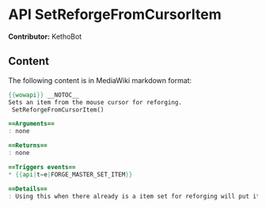 # API SetReforgeFromCursorItem

**Contributor:** KethoBot

## Content

The following content is in MediaWiki markdown format:

```mediawiki
{{wowapi}} __NOTOC__
Sets an item from the mouse cursor for reforging.
 SetReforgeFromCursorItem()

==Arguments==
: none

==Returns==
: none

==Triggers events==
* {{api|t=e|FORGE_MASTER_SET_ITEM}}

==Details==
: Using this when there already is a item set for reforging will put it back on the mouse cursor again
```
